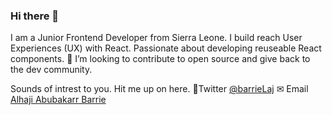 ### Hi there 👋

<!--
**BarrieLAJ/BarrieLAJ** is a ✨ _special_ ✨ repository because its `README.md` (this file) appears on your GitHub profile.

Here are some ideas to get you started:

- 🔭 I’m currently working on ...
- 🌱 I’m currently learning ...
- 👯 I’m looking to collaborate on ...
- 🤔 I’m looking for help with ...
- 💬 Ask me about ...
- 📫 How to reach me: ...
- 😄 Pronouns: ...
- ⚡ Fun fact: ...
-->
I am a Junior Frontend Developer from Sierra Leone. I build reach User Experiences (UX) with React.
Passionate about developing reuseable React components.
👯 I’m looking to contribute to open source and give back to the dev community.

Sounds of intrest to you. Hit me up on here.
🐤Twitter <a href="https://twitter.com/Abarrie_potter" target="new">@barrieLaj</a>
✉ Email  <a href="mailto:alhajiab.barrie@gmail.com" target="new">Alhaji Abubakarr Barrie</a>

